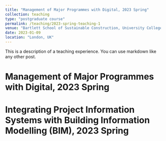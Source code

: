 ```yaml
---
title: "Management of Major Programmes with Digital, 2023 Spring"
collection: teaching
type: "postgraduate course"
permalink: /teaching/2023-spring-teaching-1
venue: "Bartlett School of Sustainable Construction, University College London"
date: 2023-01-09
location: "London, UK"
---
```


This is a description of a teaching experience. You can use markdown like any other post.

Management of Major Programmes with Digital, 2023 Spring
======

Integrating Project Information Systems with Building Information Modelling (BIM), 2023 Spring
======


